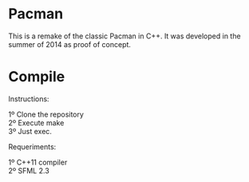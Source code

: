 # Pacman
This is a remake of the classic Pacman in C++. It was developed in the summer of 2014 as proof of concept.

# Compile
Instructions:

1º Clone the repository  
2º Execute make  
3º Just exec.  

Requeriments:

1º C++11 compiler  
2º SFML 2.3  
